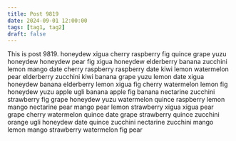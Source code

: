 ```yaml
---
title: Post 9819
date: 2024-09-01 12:00:00
tags: [tag1, tag2]
draft: false
---
```

This is post 9819.
honeydew
xigua
cherry
raspberry
fig
quince
grape
yuzu
honeydew
honeydew
pear
fig
xigua
honeydew
elderberry
banana
zucchini
lemon
mango
date
cherry
raspberry
raspberry
date
kiwi
lemon
watermelon
pear
elderberry
zucchini
kiwi
banana
grape
yuzu
lemon
date
xigua
honeydew
banana
elderberry
lemon
xigua
fig
cherry
watermelon
lemon
fig
honeydew
yuzu
apple
ugli
banana
apple
fig
banana
nectarine
zucchini
strawberry
fig
grape
honeydew
yuzu
watermelon
quince
raspberry
lemon
mango
nectarine
pear
mango
pear
lemon
strawberry
xigua
xigua
pear
grape
cherry
watermelon
quince
date
grape
strawberry
quince
zucchini
orange
ugli
honeydew
date
quince
zucchini
nectarine
zucchini
mango
lemon
mango
strawberry
watermelon
fig
pear
